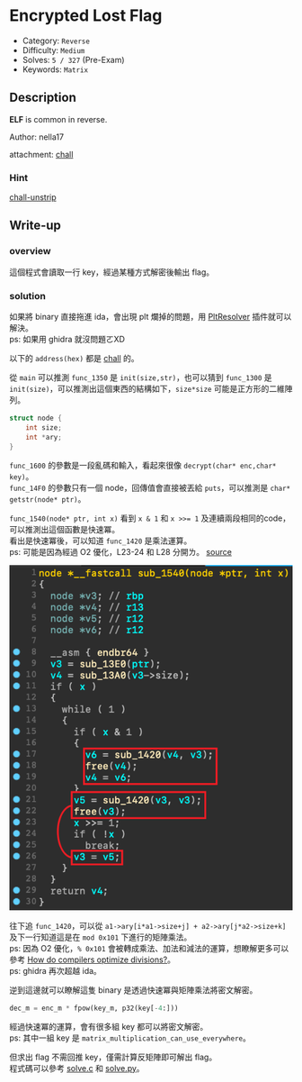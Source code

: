 # Encrypted Lost Flag

- Category: `Reverse`
- Difficulty: `Medium`
- Solves: `5 / 327` (Pre-Exam)
- Keywords: `Matrix`

## Description

**ELF** is common in reverse.

Author: nella17

attachment: [chall](./dist/chall)

### Hint

[chall-unstrip](./dist/chall-unstrip)

## Write-up

### overview

這個程式會讀取一行 key，經過某種方式解密後輸出 flag。

### solution

如果將 binary 直接拖進 ida，會出現 plt 爛掉的問題，用 [PltResolver](https://github.com/veritas501/PltResolver) 插件就可以解決。<br>
ps: 如果用 ghidra 就沒問題ㄛXD

以下的 `address(hex)` 都是 [chall](./dist/chall) 的。

從 `main` 可以推測 `func_1350` 是 `init(size,str)`，也可以猜到 `func_1300` 是 `init(size)`，可以推測出這個東西的結構如下，`size*size` 可能是正方形的二維陣列。

```c
struct node {
    int size;
    int *ary;
}
```

`func_1600` 的參數是一段亂碼和輸入，看起來很像 `decrypt(char* enc,char* key)`。<br>
`func_14F0` 的參數只有一個 node，回傳值會直接被丟給 `puts`，可以推測是 `char* getstr(node* ptr)`。

`func_1540(node* ptr, int x)` 看到 `x & 1` 和 `x >>= 1` 及連續兩段相同的code，可以推測出這個函數是快速冪。<br>
看出是快速冪後，可以知道 `func_1420` 是乘法運算。<br>
ps: 可能是因為經過 O2 優化，L23-24 和 L28 分開ㄌ。 [source](./src/matrix.c#L152-L154)

![](./assets/sub_1540.png)

往下追 `func_1420`，可以從 `a1->ary[i*a1->size+j] + a2->ary[j*a2->size+k]` 及下一行知道這是在 `mod 0x101` 下進行的矩陣乘法。<br>
ps: 因為 O2 優化，`% 0x101` 會被轉成乘法、加法和減法的運算，想瞭解更多可以參考 [How do compilers optimize divisions?](https://zneak.github.io/fcd/2017/02/19/divisions.html)。<br>
ps: ghidra 再次超越 ida。

逆到這邊就可以瞭解這隻 binary 是透過快速冪與矩陣乘法將密文解密。
```py
dec_m = enc_m * fpow(key_m, p32(key[-4:]))
```

經過快速冪的運算，會有很多組 key 都可以將密文解密。<br>
ps: 其中一組 key 是 `matrix_multiplication_can_use_everywhere`。

但求出 flag 不需回推 key，僅需計算反矩陣即可解出 flag。<br>
程式碼可以參考 [solve.c](./src/solve.c) 和 [solve.py](./src/solve.py)。
